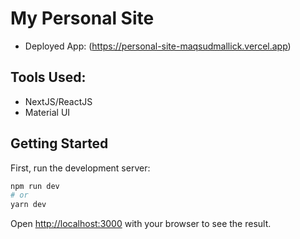 # My Personal Site

- Deployed App: (https://personal-site-maqsudmallick.vercel.app)

## Tools Used:

- NextJS/ReactJS
- Material UI

## Getting Started

First, run the development server:

```bash
npm run dev
# or
yarn dev
```

Open [http://localhost:3000](http://localhost:3000) with your browser to see the result.



